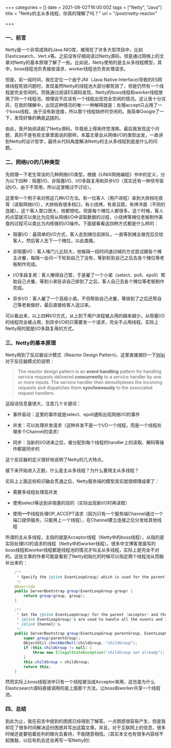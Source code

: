 +++
categories = []
date = 2021-08-02T16:00:00Z
tags = ["Netty", "Java"]
title = "Netty的主从多线程，你真的理解了吗？"
url = "/post/netty-reactor"

+++
### 一、前言

Netty是一个非常成熟的Java NIO库，被用在了许多大型项目中，比如Elasticsearch、Vert.x等。之前没有仔细阅读过Netty源码，但是通过网络上的文章对Netty的基本原理了解了一些。比如说，Netty使用的是主从多线程模型，其中，boss线程池负责接收请求，worker线程池负责处理请求。

但是，前一段时间，我在定位一个由于JNI（Java Native Interface)导致的ES网络线程死锁问题时，发现虽然Netty的线程池大部分都死锁了，但是仍然有一个线程是完全空闲的。而我通过阅读ES源码发现，Netty的boss线程和worker线程使用了同一个线程池，按理说不应该有一个线程出现完全空闲的情况。这让我十分诧异，在我的理解中，出现这种情况的唯一一种解释就是：处理accept只占用了一个boss线程，由于没有新连接，所以那个线程始终时空闲的。我简单Google了一下，发现好像的确是[这样](https://github.com/netty/netty/issues/8925)的。

由此，我开始阅读起了Netty源码，毕竟纸上得来终觉浅嘛。最后我发现这个问题，真的不是有些文章里面说的那样。本篇文章会从网络I/O的类型出发，一直讲到Netty的设计哲学，最终从代码角度解决Netty的主从多线程到底是什么的问题。

### 二、网络I/O的几种类型

先梳理一下老生常谈的几种网络I/O类型，根据《UNIX网络编程》书中的定义，分为以下四种：阻塞I/O、非阻塞I/O、I/O多路复用和异步I/O（其实还有一种信号驱动I/O，由于不常用，所以这里略过不讨论）。

这里举一个例子来对照这几种I/O方法。有一位客人（用户进程）来到大排档吃夜宵（读取网络I/O），大排档有很多档口，有小烧烤，有臭豆腐，有烤冷面（不同的连接）。这个客人胃口很大，他都想吃。但是每个摊位人都很多。这个时候，客人的点菜就可以类比为应用从网络I/O中读取数据的过程，小烧烤等摊位老板制作美食的过程可以类比为内核做的I/O操作。下面就看看这四种方式都是什么样的：

- 阻塞I/O：最简单的I/O方式，客人走到摊位前排队，一直等到摊主做完后交给客人，然后客人去下一个摊位，以此类推。

- 非阻塞I/O：客人嗓门儿比较大，他每隔一段时间通过喊的方式尝试跟各个摊主点餐，每隔一会问一下轮到自己了没有，等到轮到自己之后去各个摊位等老板制作完成。

- I/O多路复用：客人懒得自己管，于是雇了一个小弟（select、poll、epoll）帮助自己点餐，等到小弟告诉自己排到了之后，客人自己去各个摊位等老板制作完成。

- 异步I/O：客人雇了一个高级小弟，不但帮助自己点餐，等排到了之后还帮自己等老板做好，最后直接给客人送过来。

可以看出来，以上四种I/O方式，从上到下用户进程被占用的越来越少，从阻塞I/O的线程完全被占用，到异步I/O的只需要发一个请求，完全不占用线程。实际上Netty用的就是I/O多路复用的方式。

### 三、Netty的基本原理

Netty用到了反应器设计模式（Reactor Design Pattern)，这里直接摘抄一下[Wiki](https://en.wikipedia.org/wiki/Reactor_pattern)对于反应器模式的说明：

> The reactor design pattern is an **event handling** pattern for handling service requests delivered **concurrently** to a service handler by one or more inputs. The service handler then demultiplexes the incoming requests and dispatches them **synchronously** to the associated request handlers.

这段话信息量很大，注意几个关键词：

- 事件驱动：这里的事件就是select、epoll通知出现网络I/O的事件

- 并发：可以处理并发请求（这种并发不是一个I/O一个线程，而是一个线程处理多个Channel的请求）

- 同步：当新的I/O进来之后，被分配到每个线程的handler上的读取、解码等操作都是同步的

这个反应器的定义很好地说明了Netty的几大特点。

接下来开始进入正题，什么是主从多线程？为什么要用主从多线程？

实际上上面这些知识融会贯通之后，Netty服务端的模型其实就很顺理成章了：

- 需要多线程处理高并发

- 使用select等达到非阻塞的目的（实际出现新I/O时再读取）

- 使用**一个**线程处理OP_ACCEPT请求（因为只有一个服务端Channel通过一个端口提供服务，只能用上一个线程），在Channel建立连接之后分发给其他线程

所谓的主从多线程，主指的就是Acceptor线程（Netty中的boss线程），从指的是实际处理I/O的请求的线程（Netty中的worker线程）。很多中文博客里面写的boss线程和worker线程都是线程池的情况才叫主从多线程，实际上是完全不对的。这些文章的作者可能是看到了Netty初始化的时候可以指定两个线程池从而脑补出来的：

```Java
    /**
     * Specify the {@link EventLoopGroup} which is used for the parent (acceptor) and the child (client).
     */
    @Override
    public ServerBootstrap group(EventLoopGroup group) {
        return group(group, group);
    }

    /**
     * Set the {@link EventLoopGroup} for the parent (acceptor) and the child (client). These
     * {@link EventLoopGroup}'s are used to handle all the events and IO for {@link ServerChannel} and
     * {@link Channel}'s.
     */
    public ServerBootstrap group(EventLoopGroup parentGroup, EventLoopGroup childGroup) {
        super.group(parentGroup);
        ObjectUtil.checkNotNull(childGroup, "childGroup");
        if (this.childGroup != null) {
            throw new IllegalStateException("childGroup set already");
        }
        this.childGroup = childGroup;
        return this;
    }
```

然而实际上boss线程池中只有一个线程被当成Acceptor来用，这也是为什么Elasticsearch源码直接调用的是上面那个方法，让boss和worker共享一个线程池。

### 四、总结

到此为止，我在前言中提到的困惑已经得到了解答。一点困惑很容易产生，但是我却花了很多时间解决这份困惑并写出这篇文章。并且，对于互联网上的信息，很多时候还是要抱着批判的眼光去看待，不能随意相信。（其实本文也有很多内容经不起推敲，以后有机会还会再写一写Netty的）